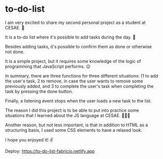 # to-do-list

I am very excited to share my second personal project as a student at CESAE. 🚀

It is a to-do list where it's possible to add tasks during the day. 📝 

Besides adding tasks, it's possible to confirm them as done or otherwise not done.

It is a simple project, but it requires some knowledge of the logic of programming that JavaScript performs. 😉

In summary, there are three functions for three different situations: (1 to add the user's task, 2 to remove, in case the user wants to remove some previously added, and 3 to complete the user's task when completing the task by pressing the done button.

Finally, a listening event stops when the user loads a new task to the list. 

The reason I did this project is to be able to put into practice some situations that I learned about the JS language at CESAE. 👨🏻‍💻

Another reason, but not less important, is that in addition to HTML as a structuring basis, I used some CSS elements to have a relaxed look.

I hope you enjoyed it! ✌️

Deploy: https://to-do-list-fabricio.netlify.app
